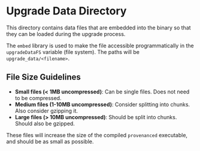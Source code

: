 # Upgrade Data Directory

This directory contains data files that are embedded into the binary so that they can be loaded during the upgrade process.

The `embed` library is used to make the file accessible programmatically in the `upgradeDataFS` variable (file system).
The paths will be `upgrade_data/<filename>`.

## File Size Guidelines

- **Small files (< 1MB uncompressed)**: Can be single files. Does not need to be compressed.
- **Medium files (1-10MB uncompressed)**: Consider splitting into chunks. Also consider gzipping it.
- **Large files (> 10MB uncompressed)**: Should be split into chunks. Should also be gzipped.

These files will increase the size of the compiled `provenanced` executable, and should be as small as possible.
